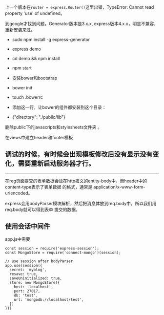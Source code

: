 上一个版本在`router = express.Router()`这里出错，TypeError: Cannot read property 'use' of undefined。

到google才找到问题，Generator版本是3.x.x, express版本4.x.x，明显不兼容，重新安装来过。

- sudo npm install -g express-generator
- express demo
- cd demo && npm install
- npm start

- 安装bower和bootstrap
- bower init
- touch .bowerrc
- 添加这一行，让bower的组件都安装到这个目录：
- {"directory": "./public/lib"}

删除public下的javascripts和stylesheets文件夹 。

在views中建立header和footer模板

## 调试的时候，有时候会出现模板修改后没有显示没有变化，需要重新启动服务器才行。

------

在reg页面提交的表单数据会放在http报文的entity-body中，而header中的content-type表示了表单数据
的格式，通常是 application/x-www-form-urlencoded。

express会用bodyParser模块解析，然后把消息体放到req.body中，所以我们用req.body就可以得到表单
提交的数据。

## 使用会话中间件
app.js中需要
```
const session = require('express-session');
const MongoStore = require('connect-mongo')(session);

// use session after bodyParser
app.use(session({
  secret: 'myblog',
  resave: true,
  saveUninitialized: true,
  store: new MongoStore({
    host: 'localhost',
    port: 27017,
    db: 'test',
    url: 'mongodb://localhost/test',
  })
}))
```

